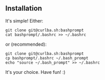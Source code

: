 ## Installation

It's simple! Either:

```
git clone git@curlba.sh:bashprompt
cat bashprompt/.bashrc >> ~/.bashrc
```

or (recommended):

```
git clone git@curlba.sh:bashprompt
cp bashprompt/.bashrc ~/.bash_prompt
echo "source ~/.bash_prompt" >> ~/.bashrc
```

It's your choice. Have fun! :)
